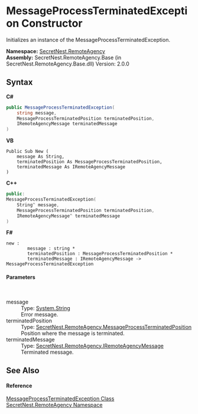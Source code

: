 # MessageProcessTerminatedException Constructor 
 

Initializes an instance of the MessageProcessTerminatedException.

**Namespace:**&nbsp;<a href="N_SecretNest_RemoteAgency">SecretNest.RemoteAgency</a><br />**Assembly:**&nbsp;SecretNest.RemoteAgency.Base (in SecretNest.RemoteAgency.Base.dll) Version: 2.0.0

## Syntax

**C#**<br />
``` C#
public MessageProcessTerminatedException(
	string message,
	MessageProcessTerminatedPosition terminatedPosition,
	IRemoteAgencyMessage terminatedMessage
)
```

**VB**<br />
``` VB
Public Sub New ( 
	message As String,
	terminatedPosition As MessageProcessTerminatedPosition,
	terminatedMessage As IRemoteAgencyMessage
)
```

**C++**<br />
``` C++
public:
MessageProcessTerminatedException(
	String^ message, 
	MessageProcessTerminatedPosition terminatedPosition, 
	IRemoteAgencyMessage^ terminatedMessage
)
```

**F#**<br />
``` F#
new : 
        message : string * 
        terminatedPosition : MessageProcessTerminatedPosition * 
        terminatedMessage : IRemoteAgencyMessage -> MessageProcessTerminatedException
```


#### Parameters
&nbsp;<dl><dt>message</dt><dd>Type: <a href="https://docs.microsoft.com/dotnet/api/system.string" target="_blank">System.String</a><br />Error message.</dd><dt>terminatedPosition</dt><dd>Type: <a href="T_SecretNest_RemoteAgency_MessageProcessTerminatedPosition">SecretNest.RemoteAgency.MessageProcessTerminatedPosition</a><br />Position where the message is terminated.</dd><dt>terminatedMessage</dt><dd>Type: <a href="T_SecretNest_RemoteAgency_IRemoteAgencyMessage">SecretNest.RemoteAgency.IRemoteAgencyMessage</a><br />Terminated message.</dd></dl>

## See Also


#### Reference
<a href="T_SecretNest_RemoteAgency_MessageProcessTerminatedException">MessageProcessTerminatedException Class</a><br /><a href="N_SecretNest_RemoteAgency">SecretNest.RemoteAgency Namespace</a><br />